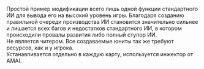 Простой пример модификации всего лишь одной функции стандартного ИИ для вывода его на высокий уровень игры. Благодаря созданию правильной очереди производства ИИ становится значительно сильнее и лишается всех багов и недостатков стандартного ИИ, в котором происходили провалы развития либо полный ступор ИИ.  
Не является читером. Все создаваемые юниты так же требуют ресурсов, как и у игрока.  
Устанавливается отдельно в каждую карту, используется инжектор от AMAI.

